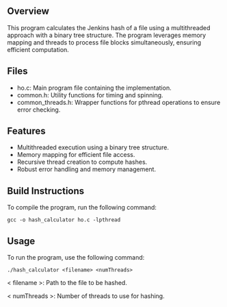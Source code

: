 ## Overview
This program calculates the Jenkins hash of a file using a multithreaded approach with a binary tree structure. The program leverages memory mapping and threads to process file blocks simultaneously, ensuring efficient computation.

## Files
- ho.c: Main program file containing the implementation.
- common.h: Utility functions for timing and spinning.
- common_threads.h: Wrapper functions for pthread operations to ensure error checking.

## Features
- Multithreaded execution using a binary tree structure.
- Memory mapping for efficient file access.
- Recursive thread creation to compute hashes.
- Robust error handling and memory management.
  
## Build Instructions
To compile the program, run the following command:
~~~
gcc -o hash_calculator ho.c -lpthread
~~~
## Usage
To run the program, use the following command:
~~~
./hash_calculator <filename> <numThreads>
~~~
< filename >: Path to the file to be hashed.

< numThreads >: Number of threads to use for hashing.
